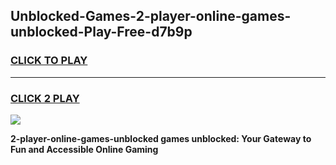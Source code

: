 
## Unblocked-Games-2-player-online-games-unblocked-Play-Free-d7b9p
<h3>
<a href="https://premium76.site?title=2-player-online-games-unblocked&ref=19M">CLICK TO PLAY</a></h3>
<hr>

<h3>
<a href="https://premium76.site?title=2-player-online-games-unblocked&ref=19M">CLICK 2 PLAY</a>
  
</h3>

<a href="https://premium76.site?title=2-player-online-games-unblocked&ref=19M"><img src="https://clearcache.store/games.png"></a>


**2-player-online-games-unblocked games unblocked: Your Gateway to Fun and Accessible Online Gaming**
